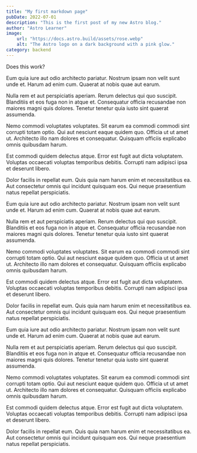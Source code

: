 ```yaml
---
title: "My first markdown page"
pubDate: 2022-07-01
description: "This is the first post of my new Astro blog."
author: "Astro Learner"
image:
    url: "https://docs.astro.build/assets/rose.webp"
    alt: "The Astro logo on a dark background with a pink glow."
category: backend
---
```


Does this work?

Eum quia iure aut odio architecto pariatur. Nostrum ipsam non velit sunt unde et. Harum ad enim cum. Quaerat at nobis quae aut earum.

Nulla rem et aut perspiciatis aperiam. Rerum delectus qui quo suscipit. Blanditiis et eos fuga non in atque et. Consequatur officia recusandae non maiores magni quis dolores. Tenetur tenetur quia iusto sint quaerat assumenda.

Nemo commodi voluptates voluptates. Sit earum ea commodi commodi sint corrupti totam optio. Qui aut nesciunt eaque quidem quo. Officia ut ut amet ut. Architecto illo nam dolores et consequatur. Quisquam officiis explicabo omnis quibusdam harum.

Est commodi quidem delectus atque. Error est fugit aut dicta voluptatem. Voluptas occaecati voluptas temporibus debitis. Corrupti nam adipisci ipsa et deserunt libero.

Dolor facilis in repellat eum. Quis quia nam harum enim et necessitatibus ea. Aut consectetur omnis qui incidunt quisquam eos. Qui neque praesentium natus repellat perspiciatis.

Eum quia iure aut odio architecto pariatur. Nostrum ipsam non velit sunt unde et. Harum ad enim cum. Quaerat at nobis quae aut earum.

Nulla rem et aut perspiciatis aperiam. Rerum delectus qui quo suscipit. Blanditiis et eos fuga non in atque et. Consequatur officia recusandae non maiores magni quis dolores. Tenetur tenetur quia iusto sint quaerat assumenda.

Nemo commodi voluptates voluptates. Sit earum ea commodi commodi sint corrupti totam optio. Qui aut nesciunt eaque quidem quo. Officia ut ut amet ut. Architecto illo nam dolores et consequatur. Quisquam officiis explicabo omnis quibusdam harum.

Est commodi quidem delectus atque. Error est fugit aut dicta voluptatem. Voluptas occaecati voluptas temporibus debitis. Corrupti nam adipisci ipsa et deserunt libero.

Dolor facilis in repellat eum. Quis quia nam harum enim et necessitatibus ea. Aut consectetur omnis qui incidunt quisquam eos. Qui neque praesentium natus repellat perspiciatis.

Eum quia iure aut odio architecto pariatur. Nostrum ipsam non velit sunt unde et. Harum ad enim cum. Quaerat at nobis quae aut earum.

Nulla rem et aut perspiciatis aperiam. Rerum delectus qui quo suscipit. Blanditiis et eos fuga non in atque et. Consequatur officia recusandae non maiores magni quis dolores. Tenetur tenetur quia iusto sint quaerat assumenda.

Nemo commodi voluptates voluptates. Sit earum ea commodi commodi sint corrupti totam optio. Qui aut nesciunt eaque quidem quo. Officia ut ut amet ut. Architecto illo nam dolores et consequatur. Quisquam officiis explicabo omnis quibusdam harum.

Est commodi quidem delectus atque. Error est fugit aut dicta voluptatem. Voluptas occaecati voluptas temporibus debitis. Corrupti nam adipisci ipsa et deserunt libero.

Dolor facilis in repellat eum. Quis quia nam harum enim et necessitatibus ea. Aut consectetur omnis qui incidunt quisquam eos. Qui neque praesentium natus repellat perspiciatis.
